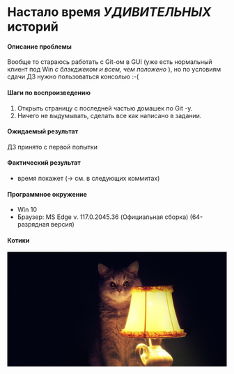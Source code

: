 
# Настало время *УДИВИТЕЛЬНЫХ* историй

#### Описание проблемы

Вообще то стараюсь работать с Git-ом в GUI (уже есть нормальный клиент под Win *с блэкджеком и всем, чем положено* ), но по условиям сдачи ДЗ нужно  пользоваться консолью :-(   

#### Шаги по воспроизведению

1. Открыть страницу c последней частью домашек по Git -у.
2. Ничего не выдумывать, сделать все как написано в задании.

#### Ожидаемый результат

ДЗ  принято с первой попытки 

#### Фактический результат

- время покажет (→ см. в следующих коммитах)

#### Программное окружение

* Win 10
* Браузер: MS Edge v. 117.0.2045.36 (Официальная сборка) (64-разрядная версия)

#### Котики

![](Кот&Лампа.jpg)
